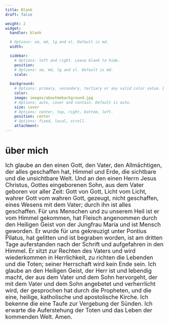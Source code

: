 ```yaml
---
title: Blank
draft: false

weight: 2
widget:
  handler: blank

  # Options: sm, md, lg and xl. Default is md.
  width:

  sidebar:
    # Options: left and right. Leave blank to hide.
    position:
    # Options: sm, md, lg and xl. Default is md.
    scale:
  
  background:
    # Options: primary, secondary, tertiary or any valid color value. Default is primary.
    color:
    image: images/aboutmebackground.jpg
    # Options: auto, cover and contain. Default is auto.
    size: cover
    # Options: center, top, right, bottom, left.
    position: center
    # Options: fixed, local, scroll.
    attachment: 
---
```


<div style="text-align:left">
  <h1>&uuml;ber mich</h1>
						<p>
							<FONT SIZE="+1">Ich glaube an den einen Gott, den Vater, den Allmächtigen, der alles geschaffen hat, Himmel und Erde, die sichtbare und die unsichtbare Welt. Und an den einen Herrn Jesus Christus, Gottes eingeborenen Sohn, aus dem Vater geboren vor aller Zeit: Gott von Gott, Licht vom Licht, wahrer Gott vom wahren Gott, gezeugt, nicht geschaffen, eines Wesens mit dem Vater; durch ihn ist alles geschaffen. Für uns Menschen und zu unserem Heil ist er vom Himmel gekommen, hat Fleisch angenommen durch den Heiligen Geist von der Jungfrau Maria und ist Mensch geworden. Er wurde für uns gekreuzigt unter Pontius Pilatus, hat gelitten und ist begraben worden, ist am dritten Tage auferstanden nach der Schrift und aufgefahren in den Himmel. Er sitzt zur Rechten des Vaters und wird wiederkommen in Herrlichkeit, zu richten die Lebenden und die Toten; seiner Herrschaft wird kein Ende sein. Ich glaube an den Heiligen Geist, der Herr ist und lebendig macht, der aus dem Vater und dem Sohn hervorgeht, der mit dem Vater und dem Sohn angebetet und verherrlicht wird, der gesprochen hat durch die Propheten, und die eine, heilige, katholische und apostolische Kirche. Ich bekenne die eine Taufe zur Vergebung der Sünden. Ich erwarte die Auferstehung der Toten und das Leben der kommenden Welt. Amen.</FONT>
						</p>
</div>
